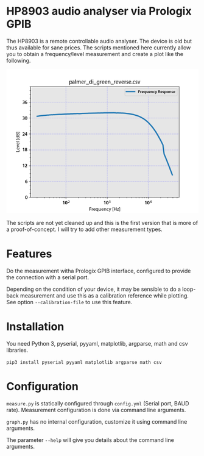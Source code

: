 HP8903 audio analyser via Prologix GPIB
===================

The HP8903 is a remote controllable audio analyser. The device is old but thus available for sane prices.
The scripts mentioned here currently allow you to obtain a frequency/level measurement and create a plot
like the following.

![Example image](doc/example_palmer_reverse.png)

The scripts are not yet cleaned up and this is the first version that is more of a proof-of-concept.
I will try to add other measurement types.


Features
========

Do the measurement witha Prologix GPIB interface, configured to provide the connection with a 
serial port.

Depending on the condition of your device, it may be sensible to do a loop-back measurement and
use this as a calibration reference while plotting. See option ```--calibration-file``` to
use this feature.


Installation
=========

You need Python 3, pyserial, pyyaml, matplotlib, argparse, math and csv libraries.

```pip3 install pyserial pyyaml matplotlib argparse math csv```


Configuration
=============

```measure.py``` is statically configured through ```config.yml``` (Serial port, BAUD rate). Measurement configuration is done via command line arguments.

```graph.py``` has no internal configuration, customize it using command line arguments.

The parameter ```--help``` will give you details about the command line arguments.
